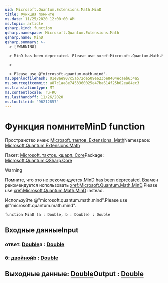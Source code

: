 ```yaml
---
uid: Microsoft.Quantum.Extensions.Math.MinD
title: Функция помните
ms.date: 11/25/2020 12:00:00 AM
ms.topic: article
qsharp.kind: function
qsharp.namespace: Microsoft.Quantum.Extensions.Math
qsharp.name: MinD
qsharp.summary: >-
  > [!WARNING]

  > MinD has been deprecated. Please use <xref:Microsoft.Quantum.Math.MinD> instead.

  >

  > Please use @"microsoft.quantum.math.mind".
ms.openlocfilehash: 01e8ae907c5ab72de509e623be8404ecaeb634a5
ms.sourcegitcommit: a87c1aa8e7453360025e47ba614f25b02ea84ec3
ms.translationtype: MT
ms.contentlocale: ru-RU
ms.lasthandoff: 11/26/2020
ms.locfileid: "96212857"
---
```

# <a name="mind-function"></a><span data-ttu-id="499b9-102">Функция помните</span><span class="sxs-lookup"><span data-stu-id="499b9-102">MinD function</span></span>

<span data-ttu-id="499b9-103">Пространство имен: [Microsoft. тактов. Extensions. Math](xref:Microsoft.Quantum.Extensions.Math)</span><span class="sxs-lookup"><span data-stu-id="499b9-103">Namespace: [Microsoft.Quantum.Extensions.Math](xref:Microsoft.Quantum.Extensions.Math)</span></span>

<span data-ttu-id="499b9-104">Пакет: [Microsoft. тактов. кшарп. Core](https://nuget.org/packages/Microsoft.Quantum.QSharp.Core)</span><span class="sxs-lookup"><span data-stu-id="499b9-104">Package: [Microsoft.Quantum.QSharp.Core](https://nuget.org/packages/Microsoft.Quantum.QSharp.Core)</span></span>


> [!WARNING]
> <span data-ttu-id="499b9-105">Помните, что это не рекомендуется.</span><span class="sxs-lookup"><span data-stu-id="499b9-105">MinD has been deprecated.</span></span> <span data-ttu-id="499b9-106">Взамен рекомендуется использовать <xref:Microsoft.Quantum.Math.MinD>.</span><span class="sxs-lookup"><span data-stu-id="499b9-106">Please use <xref:Microsoft.Quantum.Math.MinD> instead.</span></span>
>
> <span data-ttu-id="499b9-107">Используйте @"microsoft.quantum.math.mind".</span><span class="sxs-lookup"><span data-stu-id="499b9-107">Please use @"microsoft.quantum.math.mind".</span></span>



```qsharp
function MinD (a : Double, b : Double) : Double
```


## <a name="input"></a><span data-ttu-id="499b9-108">Входные данные</span><span class="sxs-lookup"><span data-stu-id="499b9-108">Input</span></span>

### <a name="a--double"></a><span data-ttu-id="499b9-109">ответ. [Double](xref:microsoft.quantum.lang-ref.double)</span><span class="sxs-lookup"><span data-stu-id="499b9-109">a : [Double](xref:microsoft.quantum.lang-ref.double)</span></span>




### <a name="b--double"></a><span data-ttu-id="499b9-110">б: [двойной](xref:microsoft.quantum.lang-ref.double)</span><span class="sxs-lookup"><span data-stu-id="499b9-110">b : [Double](xref:microsoft.quantum.lang-ref.double)</span></span>





## <a name="output--double"></a><span data-ttu-id="499b9-111">Выходные данные: [Double](xref:microsoft.quantum.lang-ref.double)</span><span class="sxs-lookup"><span data-stu-id="499b9-111">Output : [Double](xref:microsoft.quantum.lang-ref.double)</span></span>

